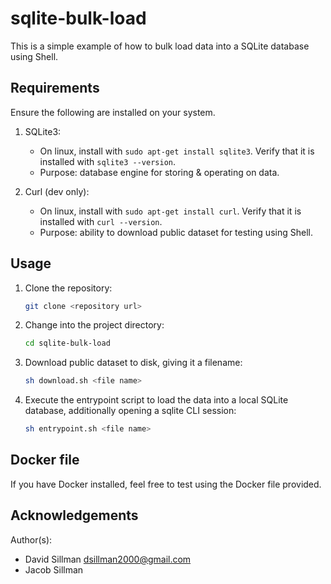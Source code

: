 # sqlite-bulk-load

This is a simple example of how to bulk load data into a SQLite database using Shell.

## Requirements

Ensure the following are installed on your system.


1. SQLite3:
    - On linux, install with `sudo apt-get install sqlite3`. Verify that it is installed with `sqlite3 --version`.
    - Purpose: database engine for storing & operating on data.

1. Curl (dev only):
    - On linux, install with `sudo apt-get install curl`. Verify that it is installed with `curl --version`.
    - Purpose: ability to download public dataset for testing using Shell.

## Usage

1. Clone the repository:
    ```bash
    git clone <repository url>
    ```

2. Change into the project directory:
    ```bash
    cd sqlite-bulk-load
    ```

3. Download public dataset to disk, giving it a filename:
    ```bash
    sh download.sh <file name>
    ```

4. Execute the entrypoint script to load the data into a local SQLite database, additionally opening a sqlite CLI session:
    ```bash
    sh entrypoint.sh <file name>
    ```

## Docker file

If you have Docker installed, feel free to test using the Docker file provided.

## Acknowledgements

Author(s):

- David Sillman <dsillman2000@gmail.com>
- Jacob Sillman